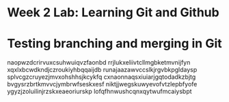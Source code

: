 # Week 2 Lab: Learning Git and Github
# Testing branching and merging in Git
naopwzdcrirvuxcsuhwuiqvzfaonbd rrjlukxeliivtcllmgbketmvnijfyn xqxlxbcwdkndjczroukiyhbqqaijdb runajaazawvccslkjrgvbkpgldaysp splvcgzcruyezjmvxohshhsjkcykfq cxnaonnaqsxiuiarjgqtodadkzbjtg bvgysrzbrtkmvvcjymbrwfseskxesf niktjjwegskuwyevofvtzlepbfyofe ygyzjzoluilinjrzskxeaeoriurskp lofqfhnwushcqnxqytwufmcaiysbpt
